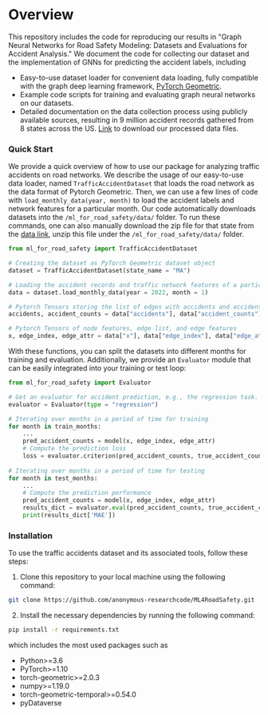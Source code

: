 # Overview

This repository includes the code for reproducing our results in "Graph Neural Networks for Road Safety Modeling: Datasets and Evaluations for Accident Analysis." We document the code for collecting our dataset and the implementation of GNNs for predicting the accident labels, including

- Easy-to-use dataset loader for convenient data loading, fully compatible with the graph deep learning framework, [PyTorch Geometric](https://pytorch-geometric.readthedocs.io/en/latest/).
- Example code scripts for training and evaluating graph neural networks on our datasets.
- Detailed documentation on the data collection process using publicly available sources, resulting in 9 million accident records gathered from 8 states across the US. [Link](https://dataverse.harvard.edu/privateurl.xhtml?token=add1d658-0e71-4007-9735-7976efb8de5e) to download our processed data files.

### Quick Start

We provide a quick overview of how to use our package for analyzing traffic accidents on road networks. We describe the usage of our easy-to-use data loader, named `TrafficAccidentDataset` that loads the road network as the data format of Pytorch Geometric. Then, we can use a few lines of code with `load_monthly_data(year, month)` to load the accident labels and network features for a particular month. Our code automatically downloads datasets into the `/ml_for_road_safety/data/` folder. To run these commands, one can also manually download the zip file for that state from the [data link](https://dataverse.harvard.edu/privateurl.xhtml?token=add1d658-0e71-4007-9735-7976efb8de5e), unzip this file under the `/ml_for_road_safety/data/` folder.

```python
from ml_for_road_safety import TrafficAccidentDataset

# Creating the dataset as PyTorch Geometric dataset object
dataset = TrafficAccidentDataset(state_name = "MA")

# Loading the accident records and traffic network features of a particular month
data = dataset.load_monthly_data(year = 2022, month = 1)

# Pytorch Tensors storing the list of edges with accidents and accident numbers
accidents, accident_counts = data["accidents"], data["accident_counts"]

# Pytorch Tensors of node features, edge list, and edge features
x, edge_index, edge_attr = data["x"], data["edge_index"], data["edge_attr"]
```

With these functions, you can split the datasets into different months for training and evaluation. Additionally, we provide an `Evaluator` module that can be easily integrated into your training or test loop:

```python
from ml_for_road_safety import Evaluator

# Get an evaluator for accident prediction, e.g., the regression task. 
evaluator = Evaluator(type = "regression")

# Iterating over months in a period of time for training
for month in train_months:
    ...
    pred_accident_counts = model(x, edge_index, edge_attr)
    # Compute the prediction loss
    loss = evaluator.criterion(pred_accident_counts, true_accident_counts)
    
# Iterating over months in a period of time for testing
for month in test_months:
    ...
    # Compute the prediction performance
    pred_accident_counts = model(x, edge_index, edge_attr)
    results_dict = evaluator.eval(pred_accident_counts, true_accident_counts)
    print(results_dict['MAE'])
```

### Installation

To use the traffic accidents dataset and its associated tools, follow these steps:

1. Clone this repository to your local machine using the following command:

```bash
git clone https://github.com/anonymous-researchcode/ML4RoadSafety.git
```

2. Install the necessary dependencies by running the following command:

```bash
pip install -r requirements.txt
```

which includes the most used packages such as

- Python>=3.6
- PyTorch>=1.10
- torch-geometric>=2.0.3
- numpy>=1.19.0
- torch-geometric-temporal>=0.54.0
- pyDataverse
